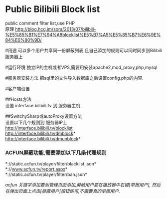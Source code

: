 Public Bilibili Block list
==========================

public comment filter list,use PHP  
原理 http://blog.hcg.im/sora/2013/07/bilibili-%E5%85%B1%E7%94%A8blocklist%E5%B7%A5%E5%85%B7%E6%9E%84%E6%80%9D/

#用途
可以多个用户共享同一份屏蔽列表,且自己添加的规则可以同时同步到Bilibili服务器上

#运行环境
独立IP的主机或者VPS,需要用安装apache2,mod_proxy,php,mysql

#服务器安装方法
把sql里的文件导入数据库之后设置config.php的内容.

#客户端设置

##Hosts方法  
设置 interface.bilibili.tv 到 服务器主机

##SwitchySharp或autoProxy设置方法  
设置以下几个规则到 服务器IP上  
http://interface.bilibili.tv/blocklist  
http://interface.bilibili.tv/dmblock*  
http://interface.bilibili.tv/dmunblock*  

### ACFUN屏蔽功能,需要添加以下几条代理规则  

\*://static.acfun.tv/player/filter/blacklist.json*  
\*://www.acfun.tv/report.aspx*  
\*://static.acfun.tv/player/filter/ban.json*  

*acfun 关键字添加要到管理页面添加,屏蔽用户要在播放器中右键[举报用户], 然后在弹出页面上点击[屏蔽用户]按钮即可,不需要真的举报用户.*
